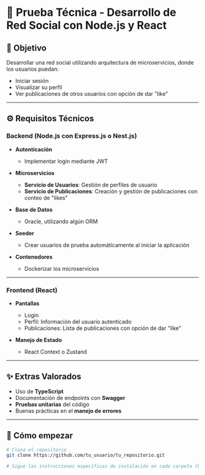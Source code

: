 # 🧪 Prueba Técnica - Desarrollo de Red Social con Node.js y React

## 🎯 Objetivo

Desarrollar una red social utilizando arquitectura de microservicios, donde los usuarios puedan:

- Iniciar sesión
- Visualizar su perfil
- Ver publicaciones de otros usuarios con opción de dar "like"

---

## ⚙️ Requisitos Técnicos

### Backend (Node.js con Express.js o Nest.js)

- **Autenticación**
  - Implementar login mediante JWT

- **Microservicios**
  - **Servicio de Usuarios**: Gestión de perfiles de usuario
  - **Servicio de Publicaciones**: Creación y gestión de publicaciones con conteo de "likes"

- **Base de Datos**
  - Oracle, utilizando algún ORM

- **Seeder**
  - Crear usuarios de prueba automáticamente al iniciar la aplicación

- **Contenedores**
  - Dockerizar los microservicios

---

### Frontend (React)

- **Pantallas**
  - Login
  - Perfil: Información del usuario autenticado
  - Publicaciones: Lista de publicaciones con opción de dar "like"

- **Manejo de Estado**
  - React Context o Zustand

---

## ✨ Extras Valorados

- Uso de **TypeScript**
- Documentación de endpoints con **Swagger**
- **Pruebas unitarias** del código
- Buenas prácticas en el **manejo de errores**

---

## 🚀 Cómo empezar

```bash
# Clona el repositorio
git clone https://github.com/tu_usuario/tu_repositorio.git

# Sigue las instrucciones específicas de instalación en cada carpeta (backend y frontend)
